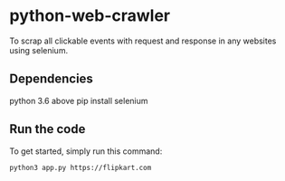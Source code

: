 # python-web-crawler
To scrap all clickable events with request and response in any websites using selenium.

## Dependencies

python 3.6 above
pip install selenium

## Run the code

To get started, simply run this command:

```
python3 app.py https://flipkart.com
```
